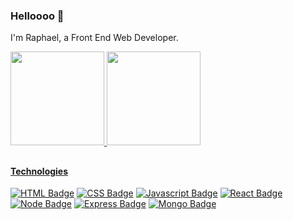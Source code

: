 ### Helloooo 👋

I'm Raphael, a Front End Web Developer.

<div>
  <a href="https://github.com/raphaelPhael">
  <img height="150em" src="https://github-readme-stats.vercel.app/api?username=raphaelPhael&show_icons=true&theme=dracula&include_all_commits=true&count_private=true"/>
  <img height="150em" src="https://github-readme-stats.vercel.app/api/top-langs/?username=raphaelPhael&layout=compact&langs_count=7&theme=dracula"/>
</div>

##
#### Technologies

<!-- TODO: Make technologies links takes you to repositories -->
[![HTML Badge](https://img.shields.io/badge/HTML5-E34F26?style=for-the-badge&logo=html5&logoColor=white)](#) [![CSS Badge](https://img.shields.io/badge/CSS3-1572B6?style=for-the-badge&logo=css3&logoColor=white)](#) [![Javascript Badge](https://img.shields.io/badge/JavaScript-F7DF1E?style=for-the-badge&logo=javascript&logoColor=black)](#) [![React Badge](https://img.shields.io/badge/-React-61DBFB?style=for-the-badge&labelColor=black&logo=react&logoColor=61DBFB)](#) [![Node Badge](https://img.shields.io/badge/Node.js-43853D?style=for-the-badge&logo=node.js&logoColor=white)](#) [![Express Badge](https://img.shields.io/badge/Express.js-404D59?style=for-the-badge)](#) [![Mongo Badge](https://img.shields.io/badge/MongoDB-4EA94B?style=for-the-badge&logo=mongodb&logoColor=white)](#)

